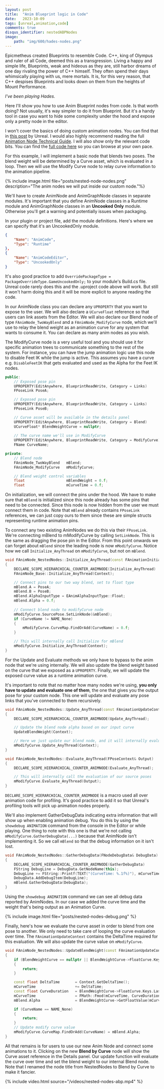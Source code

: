 ```yaml
---
layout: post
title:  "Anim Blueprint logic in Code"
date:   2023-10-09
tags: [unreal,animation,code]
comments: true
disqus_identifier: nestedABPNodes
image: 
    path: "img/600/hades-nodes.png"
---
```


Epicmetheus created Blueprints to resemble Code. C++, king of Olympus and ruler of all Code, deemed this as a transgression. Living a happy and simple life, Blueprints, weak and hideous as they are, still harbor dreams of one day rivaling the power of C++ himself. They often spend their days whimsically playing with us, mere mortals. It is, for this very reason, that C++ despises Blueprints and looks down on them from the heights of Mount Performance.

*I've been playing Hades.*

Here I'll show you how to use Anim Blueprint nodes from code. Is that worth doing? Not usually, it's way simpler to do it from Blueprint. But it's a handy tool in case you want to hide some complexity under the hood and expose only a pretty node in the editor.

I won't cover the basics of doing custom animation nodes. You can find that in [this post](https://www.unrealengine.com/en-US/blog/creating-custom-animation-nodes) by Unreal. I would also highly recommend reading the full [Animation Node Technical Guide](https://docs.unrealengine.com/5.3/en-US/animation-node-technical-guide-in-unreal-engine/). I will also show only the relevant code bits. You can find the [full code here](/zips/NestedNodeModules.zip) so you can browse at your own pace.

For this example, I will implement a basic node that blends two poses. The blend weight will be determined by a Curve asset, which is evaluated in a loop. Then we will use the Modify Curve node to relay curve information to the animation pipeline.

{% include image.html file="posts/nested-node-nodes.png" description="The anim nodes we will put inside our custom node."%}

We'll have to create AnimNode and AnimGraphNode classes in separate modules. It's important that you define AnimNode classes in a Runtime module and AnimGraphNode classes in an **Uncooked Only** module. Otherwise you'll get a warning and potentially issues when packaging. 

In your plugin or project file, add the module definitions. Here's where we can specify that it's an UncookedOnly module.

~~~ json
{
    "Name": "AnimCode",
    "Type": "Runtime"
},
{
    "Name": "AnimCodeEditor",
    "Type": "UncookedOnly"
}
~~~

It's also good practice to add `OverridePackageType = PackageOverrideType.GameUncookedOnly;` to your module's Build.cs file. Unreal code rarely does this and the .uproject code above will work. But still it won't harm doing this and it will be more explicit to anyone reading the code.

In our AnimNode class you can declare any `UPROPERTY` that you want to expose to the user. We will also declare a `UCurveFloat` reference so that users can link assets from the Editor. We will also declare our Blend node of type `FAnimNode_TwoWayBlend` and a `FAnimNode_ModifyCurve` node, which we'll use to relay the blend weight as an animation curve for any system that wants to consume it. You can declare as many anim nodes as you wish.

The ModifyCurve node is a very useful tool and you should use it for specific animation trees to communicate something to the rest of the system. For instance, you can have the jump animation logic use this node to disable Feet IK while the jump is active. This assumes you have a curve e.g. `DisableFeetIK` that gets evaluated and used as the Alpha for the Feet IK nodes.

~~~ cpp
public:
    // Exposed pose pin
    UPROPERTY(EditAnywhere, BlueprintReadWrite, Category = Links)
    FPoseLink PoseA;

    // Exposed pose pin
    UPROPERTY(EditAnywhere, BlueprintReadWrite, Category = Links)
    FPoseLink PoseB;

    // Curve asset will be available in the details panel
    UPROPERTY(EditAnywhere, BlueprintReadWrite, Category = Blend)
    UCurveFloat* BlendWeightCurve = nullptr;
    
    // The curve name we'll use in ModifyCurve
    UPROPERTY(EditAnywhere, BlueprintReadWrite, Category = ModifyCurve)
    FName CurveName;

private:
    // Blend node
    FAnimNode_TwoWayBlend   mBlend;
    FAnimNode_ModifyCurve   mModifyCurve;

    // Blend weight control variables
    float                   mBlendWeight = 0.f;
    float                   mCurveTime = 0.f;
~~~

On initialization, we will connect the pins under the hood. We have to make sure that `mBlend` is initialized since this node already has some pins that need to be connected. Since this node is now hidden from the user we must connect them in code. Note that `mBlend` already contains `FPoseLink` references, we can just copy ours to them since these are simple structs representing runtime animation pins.

To connect any two existing AnimNodes we do this via their `FPoseLink`. We're connecting mBlend to mModifyCurve by calling `SetLinkNode`. This is the same as dragging the pose pin in the Editor. From this point onwards we can forget about `mBlend` since the leading node is now `mModifyCurve`. Notice how we call `Initialize_AnyThread` on `mModifyCurve`, but not on `mBlend`.

~~~ cpp 
void FAnimNode_NestedNodes::Initialize_AnyThread(const FAnimationInitializeContext& Context)
{
    DECLARE_SCOPE_HIERARCHICAL_COUNTER_ANIMNODE(Initialize_AnyThread)
    FAnimNode_Base::Initialize_AnyThread(Context);

    // Connect pins to our two way blend, set to float type
    mBlend.A = PoseA;
    mBlend.B = PoseB;
    mBlend.AlphaInputType = EAnimAlphaInputType::Float;
    mBlend.Alpha = 0.f;
    
    // Connect blend node to modifyCurve node
    mModifyCurve.SourcePose.SetLinkNode(&mBlend);
    if (CurveName != NAME_None)
    {
        mModifyCurve.CurveMap.FindOrAdd(CurveName) = 0.f;
    }

    // This will internally call Initialize for mBlend
    mModifyCurve.Initialize_AnyThread(Context);
}
~~~

For the Update and Evaluate methods we only have to bypass to the anim node that we're using internally. We will also update the blend weight based on the curve that we exposed as a `UPROPERTY`. Finally, we will update the exposed curve value as a runtime animation curve.

It's important to note that no matter how many nodes we're using, **you only have to update and evaluate one of them**, the one that gives you the output pose for your custom node. This one will update and evaluate any pose links that you've connected to them recursively.

~~~ cpp 
void FAnimNode_NestedNodes::Update_AnyThread(const FAnimationUpdateContext& Context)
{
    DECLARE_SCOPE_HIERARCHICAL_COUNTER_ANIMNODE(Update_AnyThread);

    // Update the blend node alpha based on our input curve
    UpdateBlendWeight(Context);

    // Here we just update our blend node, and it will internally evaluate our source Poses A and B
    mModifyCurve.Update_AnyThread(Context);
}

void FAnimNode_NestedNodes::Evaluate_AnyThread(FPoseContext& Output)
{
    DECLARE_SCOPE_HIERARCHICAL_COUNTER_ANIMNODE(Evaluate_AnyThread);

    // This will internally call the evaluation of our source poses
    mModifyCurve.Evaluate_AnyThread(Output);
}
~~~

`DECLARE_SCOPE_HIERARCHICAL_COUNTER_ANIMNODE` is a macro used all over animation code for profiling. It's good practice to add it so that Unreal's profiling tools will pick up animation nodes properly.

We'll also implement GatherDebugData indicating extra information that will show up when enabling animation debug. You do this by using the `showdebug ANIMATION` command from the console in the Editor or while playing. One thing to note with this one is that we're not calling `mModifyCurve.GatherDebugData(...)` because that AnimNode isn't implementing it. So we call `mBlend` so that the debug information on it isn't lost.

~~~ cpp
void FAnimNode_NestedNodes::GatherDebugData(FNodeDebugData& DebugData)
{
    DECLARE_SCOPE_HIERARCHICAL_COUNTER_ANIMNODE(GatherDebugData)
    FString DebugLine = DebugData.GetNodeName(this);
    DebugLine += FString::Printf(TEXT("(CurveTime: %.1f%)"), mCurveTime);
    DebugData.AddDebugItem(DebugLine);
    mBlend.GatherDebugData(DebugData);
}
~~~

Using the `showdebug ANIMATION` command we can see all debug data reported by AnimNodes. In our case we added the curve time and the weight that's being output as an Animation Curve.

{% include image.html file="posts/nested-nodes-debug.png" %}

Finally, here's how we evaluate the curve asset in order to blend from one pose to another. We only need to take care of looping the curve evaluation over time. The `FAnimationUpdateContext` contains the DeltaTime required for this evaluation. We will also update the curve value on `mModifyCurve`.

~~~ cpp 
void FAnimNode_NestedNodes::UpdateBlendWeight(const FAnimationUpdateContext& Context)
{
    if (BlendWeightCurve == nullptr || BlendWeightCurve->FloatCurve.Keys.Num() == 0)
    {
        return;
    }

    const float DeltaTime       = Context.GetDeltaTime();
    mCurveTime                  += DeltaTime;
    const float CurveDuration   = BlendWeightCurve->FloatCurve.Keys.Last().Time;
    mCurveTime                  = FMath::Fmod(mCurveTime, CurveDuration);
    mBlend.Alpha                = BlendWeightCurve->GetFloatValue(mCurveTime);

    if (CurveName == NAME_None)
    {
        return;
    }
    // Update modify curve value
    mModifyCurve.CurveMap.FindOrAdd(CurveName) = mBlend.Alpha;
}
~~~

All that remains is for users to use our new Anim Node and connect some animations to it. Clicking on the new **Blend by Curve** node will show the Curve asset reference in the Details panel. Our update function will evaluate the curve over time and set the blend weight to our internal Blend node. Note that I renamed the node title from NestedNodes to Blend by Curve to make it fancier.

{% include video.html source="/videos/nested-nodes-abp.mp4" %}